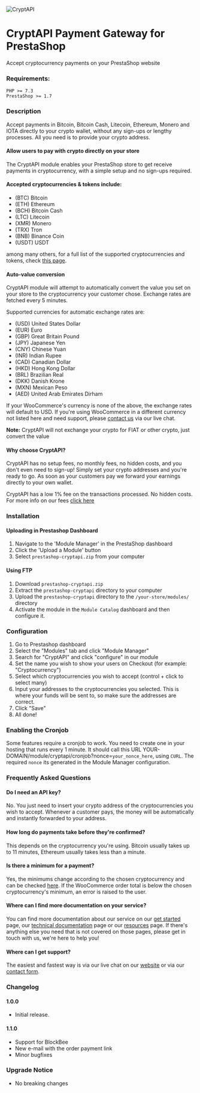![CryptAPI](https://i.imgur.com/IfMAa7E.png)

# CryptAPI Payment Gateway for PrestaShop
Accept cryptocurrency payments on your PrestaShop website

### Requirements:

```
PHP >= 7.3
PrestaShop >= 1.7
```

### Description

Accept payments in Bitcoin, Bitcoin Cash, Litecoin, Ethereum, Monero and IOTA directly to your crypto wallet, without any sign-ups or lengthy processes. All you need is to provide your crypto address.

#### Allow users to pay with crypto directly on your store

The CryptAPI module enables your PrestaShop store to get receive payments in cryptocurrency, with a simple setup and no sign-ups required.

#### Accepted cryptocurrencies & tokens include:

* (BTC) Bitcoin
* (ETH) Ethereum
* (BCH) Bitcoin Cash
* (LTC) Litecoin
* (XMR) Monero
* (TRX) Tron
* (BNB) Binance Coin
* (USDT) USDT

among many others, for a full list of the supported cryptocurrencies and tokens, check [this page](https://cryptapi.io/cryptocurrencies/).

#### Auto-value conversion

CryptAPI module will attempt to automatically convert the value you set on your store to the cryptocurrency your customer chose.
Exchange rates are fetched every 5 minutes.

Supported currencies for automatic exchange rates are:

* (USD) United States Dollar
* (EUR) Euro
* (GBP) Great Britain Pound
* (JPY) Japanese Yen
* (CNY) Chinese Yuan
* (INR) Indian Rupee
* (CAD) Canadian Dollar
* (HKD) Hong Kong Dollar
* (BRL) Brazilian Real
* (DKK) Danish Krone
* (MXN) Mexican Peso
* (AED) United Arab Emirates Dirham

If your WooCommerce's currency is none of the above, the exchange rates will default to USD.
If you're using WooCommerce in a different currency not listed here and need support, please [contact us](https://cryptapi.io/contacts/) via our live chat.

**Note:** CryptAPI will not exchange your crypto for FIAT or other crypto, just convert the value

#### Why choose CryptAPI?

CryptAPI has no setup fees, no monthly fees, no hidden costs, and you don't even need to sign-up!
Simply set your crypto addresses and you're ready to go. As soon as your customers pay we forward your earnings directly to your own wallet.

CryptAPI has a low 1% fee on the transactions processed. No hidden costs.
For more info on our fees [click here](https://cryptapi.io/fees/)

### Installation

#### Uploading in Prestashop Dashboard

1. Navigate to the 'Module Manager' in the PrestaShop dashboard
2. Click the 'Upload a Module' button
3. Select `prestashop-cryptapi.zip` from your computer

#### Using FTP

1. Download `prestashop-cryptapi.zip`
2. Extract the `prestashop-cryptapi` directory to your computer
3. Upload the `prestashop-cryptapi` directory to the `/your-store/modules/` directory
4. Activate the module in the `Module Catalog` dashboard and then configure it.

### Configuration

1. Go to Prestashop dashboard
2. Select the "Modules" tab and click "Module Manager"
3. Search for "CryptAPI" and click "configure" in our module
4. Set the name you wish to show your users on Checkout (for example: "Cryptocurrency")
5. Select which cryptocurrencies you wish to accept (control + click to select many)
6. Input your addresses to the cryptocurrencies you selected. This is where your funds will be sent to, so make sure the addresses are correct.
7. Click "Save"
8. All done!

### Enabling the Cronjob

Some features require a cronjob to work. You need to create one in your hosting that runs every 1 minute. It should call this URL YOUR-DOMAIN/module/cryptapi/cronjob?nonce=`your_nonce_here`, using `CURL`.
The required `nonce` its generated in the Module Manager configuration. 

### Frequently Asked Questions

#### Do I need an API key?

No. You just need to insert your crypto address of the cryptocurrencies you wish to accept. Whenever a customer pays, the money will be automatically and instantly forwarded to your address.

#### How long do payments take before they're confirmed?

This depends on the cryptocurrency you're using. Bitcoin usually takes up to 11 minutes, Ethereum usually takes less than a minute.

#### Is there a minimum for a payment?

Yes, the minimums change according to the chosen cryptocurrency and can be checked [here](https://cryptapi.io/get_started/#fees).
If the WooCommerce order total is below the chosen cryptocurrency's minimum, an error is raised to the user.

#### Where can I find more documentation on your service?

You can find more documentation about our service on our [get started](https://cryptapi.io/get_started) page, our [technical documentation](https://cryptapi.io/docs/) page or our [resources](https://cryptapi.io/resources/) page.
If there's anything else you need that is not covered on those pages, please get in touch with us, we're here to help you!

#### Where can I get support?

The easiest and fastest way is via our live chat on our [website](https://cryptapi.io) or via our [contact form](https://cryptapi.io/contact/).

### Changelog

#### 1.0.0
* Initial release.

#### 1.1.0
* Support for BlockBee
* New e-mail with the order payment link
* Minor bugfixes

### Upgrade Notice
* No breaking changes